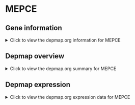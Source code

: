 <h1>MEPCE</h1>

<h2>Gene information</h2>
<details>
  <summary>Click to view the depmap.org information for MEPCE</summary>
  <iframe src="https://depmap.org/portal/gene/MEPCE?tab=about" style="border:none;width:100%;height:800px"></iframe>
</details>

<h2>Depmap overview</h2>
<details>
  <summary>Click to view the depmap.org summary for MEPCE</summary>
  <iframe src="https://depmap.org/portal/gene/MEPCE?tab=overview" style="border:none;width:100%;height:800px"></iframe>
</details>

<h2>Depmap expression</h2>
<details>
  <summary>Click to view the depmap.org expression data for MEPCE</summary>
  <iframe src="https://depmap.org/portal/gene/MEPCE?tab=characterization" style="border:none;width:100%;height:800px"></iframe>
</details>


<!--
<h2>Reactome Pathway diagram</h2>
PNAME
-->


